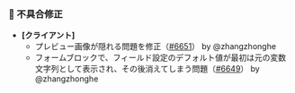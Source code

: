 ### 🐛 不具合修正

* **[クライアント]**
  * プレビュー画像が隠れる問題を修正（[#6651](https://github.com/nocobase/nocobase/pull/6651)） by @zhangzhonghe
  * フォームブロックで、フィールド設定のデフォルト値が最初は元の変数文字列として表示され、その後消えてしまう問題（[#6649](https://github.com/nocobase/nocobase/pull/6649)） by @zhangzhonghe
